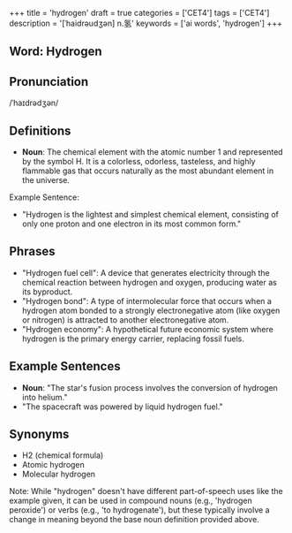 +++
title = 'hydrogen'
draft = true
categories = ['CET4']
tags = ['CET4']
description = '[ˈhaidrəudʒən] n.氢'
keywords = ['ai words', 'hydrogen']
+++

## Word: Hydrogen

## Pronunciation
/ˈhaɪdrədʒən/

## Definitions
- **Noun**: The chemical element with the atomic number 1 and represented by the symbol H. It is a colorless, odorless, tasteless, and highly flammable gas that occurs naturally as the most abundant element in the universe. 

Example Sentence: 
- "Hydrogen is the lightest and simplest chemical element, consisting of only one proton and one electron in its most common form."

## Phrases
- "Hydrogen fuel cell": A device that generates electricity through the chemical reaction between hydrogen and oxygen, producing water as its byproduct.
- "Hydrogen bond": A type of intermolecular force that occurs when a hydrogen atom bonded to a strongly electronegative atom (like oxygen or nitrogen) is attracted to another electronegative atom.
- "Hydrogen economy": A hypothetical future economic system where hydrogen is the primary energy carrier, replacing fossil fuels.

## Example Sentences
- **Noun**: "The star's fusion process involves the conversion of hydrogen into helium."
- "The spacecraft was powered by liquid hydrogen fuel."

## Synonyms
- H2 (chemical formula)
- Atomic hydrogen
- Molecular hydrogen
  
Note: While "hydrogen" doesn't have different part-of-speech uses like the example given, it can be used in compound nouns (e.g., 'hydrogen peroxide') or verbs (e.g., 'to hydrogenate'), but these typically involve a change in meaning beyond the base noun definition provided above.

